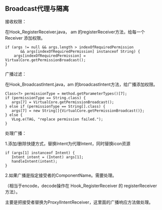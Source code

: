 ## Broadcast代理与隔离

接收权限：

在Hook\_RegisterReceiver.java， am 的registerReceiver方法，给每一个 Receiver 添加权限。

```
if (args != null && args.length > indexOfRequiredPermission 
       && args[indexOfRequiredPermission] instanceof String) {
    args[indexOfRequiredPermission] = VirtualCore.getPermissionBroadcast();
}
```

广播过滤：

在Hook\_BroadcastIntent.java，am 的broadcastIntent方法，给广播添加权限。

```
Class<?> permissionType = method.getParameterTypes()[7];
if (permissionType == String.class) { 
   args[7] = VirtualCore.getPermissionBroadcast();
} else if (permissionType == String[].class) {
   args[7] = new String[]{VirtualCore.getPermissionBroadcast()};
} else {   
   VLog.e(TAG, "replace permission failed.");
}
```

处理广播：

1.添加\/删除快捷方式，替换Intent为代理Intent，同时替换icon资源

```
if (args[1] instanceof Intent) {   
   Intent intent = (Intent) args[1];  
   handleIntent(intent);
}
```

2.如果广播是指定接受者的ComponentName。需要处理。

（相当于encode，decode操作在 Hook\_RegisterReceiver 的 registerReceiver 方法）。

主要是把接受者替换为ProxyIIntentReceiver，这里面的广播响应方法做处理。

